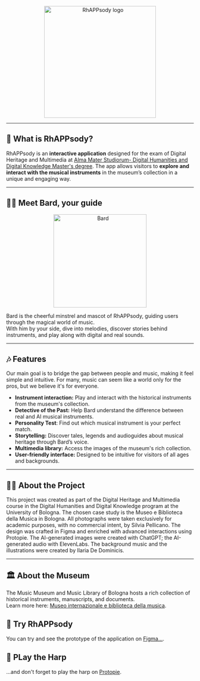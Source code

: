 <p align="center">
  <img src="img/logo.jpg" alt="RhAPPsody logo" width="300"/>
</p>

---

## 🎵 What is RhAPPsody?

RhAPPsody is an **interactive application** designed for the exam of Digital Heritage and Multimedia at [Alma Mater Studiorum- Digital Humanities and Digital Knowledge Master's degree](https://corsi.unibo.it/2cycle/DigitalHumanitiesKnowledge). 
The app allows visitors to **explore and interact with the musical instruments** in the museum’s collection in a unique and engaging way.  

---

## 🧙‍♂️ Meet Bard, your guide 

<p align="center">
  <img src="img/bard.jpg" alt="Bard" width="250"/>
</p>

Bard is the cheerful minstrel and mascot of RhAPPsody, guiding users through the magical world of music.  
With him by your side, dive into melodies, discover stories behind instruments, and play along with digital and real sounds.  

---

## 🎶 Features

Our main goal is to bridge the gap between people and music, making it feel simple and intuitive. For many, music can seem like a world only for the pros, but we believe it's for everyone.

- **Instrument interaction:** Play and interact with the historical instruments from the museum's collection.
- **Detective of the Past:** Help Bard understand the difference between real and AI musical instruments.
- **Personality Test**: Find out which musical instrument is your perfect match.  
- **Storytelling:** Discover tales, legends and audioguides about musical heritage through Bard’s voice.  
- **Multimedia library:** Access the images of the museum's rich collection.
- **User-friendly interface:** Designed to be intuitive for visitors of all ages and backgrounds.   

---
## 👩‍💻 About the Project 

This project was created as part of the Digital Heritage and Multimedia course in the Digital Humanities and Digital Knowledge program at the University of Bologna. The chosen case study is the Museo e Biblioteca della Musica in Bologna. All photographs were taken exclusively for academic purposes, with no commercial intent, by Silvia Pellicano. The design was crafted in Figma and enriched with advanced interactions using Protopie. The AI-generated images were created with ChatGPT; the AI-generated audio with ElevenLabs. 
The background music and the illustrations were created by Ilaria De Dominicis.

---

## 🏛️ About the Museum

The Music Museum and Music Library of Bologna hosts a rich collection of historical instruments, manuscripts, and documents.  
Learn more here: [Museo internazionale e biblioteca della musica](https://www.museibologna.it/musica/).  

## ​🌷​ Try RhAPPsody

You can try and see the prototype of the application on [Figma...](https://www.figma.com/design/qYttvPAvZ8BNhzsjpzpT1v/RhAPPsody?node-id=0-1&t=mxaitgWdn0Emm5gE-1). 

## 🪉​ PLay the Harp

...and don't forget to play the harp on [Protopie](https://cloud.protopie.io/p/45f7f88aa8f337455d9c8d3c).

